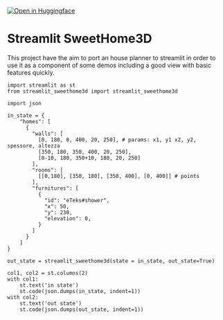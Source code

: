 [![Open in Huggingface](https://huggingface.co/datasets/huggingface/badges/raw/refs%2Fpr%2F11/open-in-hf-spaces-md-dark.svg)](https://huggingface.co/spaces/z-uo/SweetHome3DPlanner)

# Streamlit SweetHome3D
This project have the aim to port an house planner to streamlit in order to use it as a component of some demos including a good view with basic features quickly.

```
import streamlit as st
from streamlit_sweethome3d import streamlit_sweethome3d

import json

in_state = {
    "homes": [
      {
        "walls": [
          [0, 180, 0, 400, 20, 250], # params: x1, y1 x2, y2, spessore, altezza
          [350, 180, 350, 400, 20, 250],
          [0-10, 180, 350+10, 180, 20, 250]
        ],
        "rooms": [
          [[0,180], [350, 180], [350, 400], [0, 400]] # points
        ],
        "furnitures": [
          {
            "id": "eTeks#shower",
            "x": 50,
            "y": 230,
            "elevation": 0,
          }
        ]
      }
    ]
}

out_state = streamlit_sweethome3d(state = in_state, out_state=True)

col1, col2 = st.columns(2)
with col1:
    st.text('in state')
    st.code(json.dumps(in_state, indent=1))
with col2:
    st.text('out state')
    st.code(json.dumps(out_state, indent=1))
```

